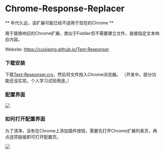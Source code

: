Chrome-Response-Replacer
========================

** 年代久远，该扩展可能已经不适用于现在的Chrome **

用于替换响应的Chrome扩展，类似于Fiddler但不需要建立文件，直接指定文本响应内容。

Website: https://cuixiping.github.io/Text-Responser

### 下载安装 ###

下载[Text-Responser.crx](https://cuixiping.github.io/Text-Responser/Text-Responser.crx)，然后将文件拖入Chrome浏览器。
（开发中，部分功能还没实现，个人学习试验用途。）

### 配置界面 ###

![](https://cuixiping.github.io/Text-Responser/images/screenshot-text-responser.png)

### 如何打开配置界面 ###

为了清净，没有在Chrome上添加插件按钮，需要先打开Chrome扩展列表页，再点选项链接即可打开配置页。

![](https://cuixiping.github.io/Text-Responser/images/extensions-list-page.png)


